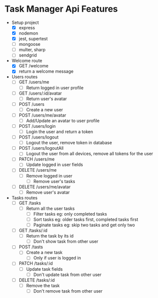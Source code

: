 # Task Manager Api Features

- Setup project
  - [x] express
  - [x] nodemon
  - [x] jest, supertest
  - [ ] mongoose
  - [ ] multer, sharp
  - [ ] sendgrid
- Welcome route
  - [x] GET /welcome
  - [x] return a welcome message
- Users routes
  - [ ] GET /users/me
    - [ ] Return logged in user profile
  - [ ] GET /users/:id/avatar
    - [ ] Return user's avatar
  - [ ] POST /users
    - [ ] Create a new user
  - [ ] POST /users/me/avatar
    - [ ] Add/Update an avatar to user profile
  - [ ] POST /users/login
    - [ ] Login the user and return a token
  - [ ] POST /users/logout
    - [ ] Logout the user, remove token in database
  - [ ] POST /users/logoutAll
    - [ ] Logout the user from all devices, remove all tokens for the user
  - [ ] PATCH /users/me
    - [ ] Update logged in user fields
  - [ ] DELETE /users/me
    - [ ] Remove logged in user
      - [ ] Remove user's tasks
  - [ ] DELETE /users/me/avatar
    - [ ] Remove user's avatar
- Tasks routes
  - [ ] GET /tasks
    - [ ] Return all the user tasks
      - [ ] Filter tasks eg: only completed tasks
      - [ ] Sort tasks eg: older tasks first, completed tasks first
      - [ ] Paginate tasks eg: skip two tasks and get only two
  - [ ] GET /tasks/:id
    - [ ] Return the task by its id
      - [ ] Don't show task from other user
  - [ ] POST /tasts
    - [ ] Create a new task
      - [ ] Only if user is logged in
  - [ ] PATCH /tasks/:id
    - [ ] Update task fields
      - [ ] Don't update task from other user
  - [ ] DELETE /tasks/:id
    - [ ] Remove the task
      - [ ] Don't remove task from other user
